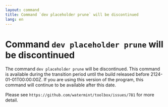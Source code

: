 ```yaml
---
layout: command
title: Command `dev placeholder prune` will be discontinued
lang: en
---
```


# Command `dev placeholder prune` will be discontinued

The command `dev placeholder prune` will be discontinued.
This command is available during the transition period until the build released before 2124-01-01T00:00:00Z. If you are using this version of the program, this command will continue to be available after this date.

Please see `https://github.com/watermint/toolbox/issues/781` for more detail.


